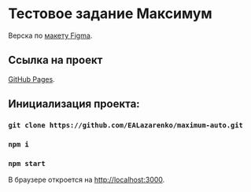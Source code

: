 # Тестовое задание Максимум

Верска по [макету Figma](https://www.figma.com/file/QwDYCJPph89m0kji02pICs/Тестовое-задание?type=design&node-id=3-1351&mode=design&t=Vafa58O82KgdatFY-0).

## Ссылка на проект

[GitHub Pages](https://ealazarenko.github.io/maximum-auto/).

## Инициализация проекта:

### `git clone https://github.com/EALazarenko/maximum-auto.git`

### `npm i`

### `npm start`

В браузере откроется на [http://localhost:3000](http://localhost:3000).
